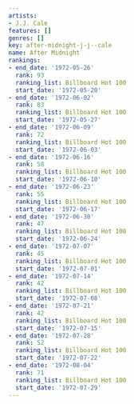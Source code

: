 ```yaml
---
artists:
- J.J. Cale
features: []
genres: []
key: after-midnight-j-j--cale
name: After Midnight
rankings:
- end_date: '1972-05-26'
  rank: 93
  ranking_list: Billboard Hot 100
  start_date: '1972-05-20'
- end_date: '1972-06-02'
  rank: 83
  ranking_list: Billboard Hot 100
  start_date: '1972-05-27'
- end_date: '1972-06-09'
  rank: 72
  ranking_list: Billboard Hot 100
  start_date: '1972-06-03'
- end_date: '1972-06-16'
  rank: 58
  ranking_list: Billboard Hot 100
  start_date: '1972-06-10'
- end_date: '1972-06-23'
  rank: 55
  ranking_list: Billboard Hot 100
  start_date: '1972-06-17'
- end_date: '1972-06-30'
  rank: 47
  ranking_list: Billboard Hot 100
  start_date: '1972-06-24'
- end_date: '1972-07-07'
  rank: 45
  ranking_list: Billboard Hot 100
  start_date: '1972-07-01'
- end_date: '1972-07-14'
  rank: 42
  ranking_list: Billboard Hot 100
  start_date: '1972-07-08'
- end_date: '1972-07-21'
  rank: 42
  ranking_list: Billboard Hot 100
  start_date: '1972-07-15'
- end_date: '1972-07-28'
  rank: 52
  ranking_list: Billboard Hot 100
  start_date: '1972-07-22'
- end_date: '1972-08-04'
  rank: 71
  ranking_list: Billboard Hot 100
  start_date: '1972-07-29'
---
```


